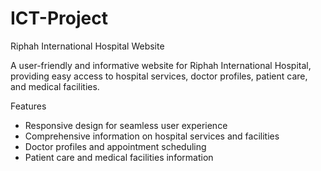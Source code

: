 # ICT-Project
Riphah International Hospital Website

A user-friendly and informative website for Riphah International Hospital, providing easy access to hospital services, doctor profiles, patient care, and medical facilities.

Features

- Responsive design for seamless user experience
- Comprehensive information on hospital services and facilities
- Doctor profiles and appointment scheduling
- Patient care and medical facilities information
